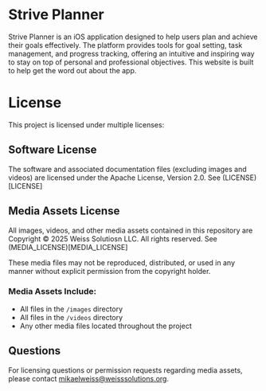 # Strive Planner
Strive Planner is an iOS application designed to help users plan and achieve their goals effectively. The platform provides tools for goal setting, task management, and progress tracking, offering an intuitive and inspiring way to stay on top of personal and professional objectives.
This website is built to help get the word out about the app.

# License

This project is licensed under multiple licenses:

## Software License
The software and associated documentation files (excluding images and videos) are licensed under the Apache License, Version 2.0. See (LICENSE)[LICENSE]

## Media Assets License
All images, videos, and other media assets contained in this repository are Copyright © 2025 Weiss Solutiosn LLC. All rights reserved. See (MEDIA_LICENSE)[MEDIA_LICENSE]

These media files may not be reproduced, distributed, or used in any manner without explicit permission from the copyright holder.

### Media Assets Include:
- All files in the `/images` directory
- All files in the `/videos` directory
- Any other media files located throughout the project

## Questions
For licensing questions or permission requests regarding media assets, please contact mikaelweiss@weisssolutions.org.
